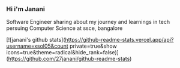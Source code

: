 ### Hi i'm Janani

Software Engineer sharing about my journey and learnings in tech<br/>
persuing Computer Science at ssce, bangalore<br/>

[![janani's github stats](https://github-readme-stats.vercel.app/api?username=xsol05&count private=true&show icons=true&theme=radical&hide_rank=false)]
(https://github.com/27janani/github-readme-stats)
